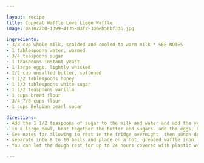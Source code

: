 ```yaml
---

layout: recipe
title: Copycat Waffle Love Liege Waffle
image: 0a1822b0-1399-4135-83f2-300eb58bf336.jpg

ingredients:
- 3/8 cup whole milk, scalded and cooled to warm milk * SEE NOTES
- 1 tablespoons water, warmed
- 3/4 teaspoons sugar
- 1 teaspoons instant yeast
- 1 large eggs, lightly whisked
- 1/2 cup unsalted butter, softened
- 1 1/2 tablespoons honey
- 1 1/2 tablespoons white sugar
- 1 1/2 teaspoons vanilla
- 1 cups bread flour
- 3/4-7/8 cups flour
- 1 cups Belgian pearl sugar

directions:
- Add the 1 1/2 teaspoons of sugar to the milk and water and add the yeast, stirring to combine. allow the yeast to proof, or get foamy and puffy.
- in a large bowl, beat together the butter and sugars. add the eggs, honey and vanilla. stir together and add the yeast mixture. place in a standing mixer with the dough hook and add 2 cups of flour. mix until the dough is thoroughly incorporated, and add the remaining flour, cover with plastic wrap and allow to rest for up to 4 hours on the counter
- See notes for allowing to rest in the fridge overnight. then punch down and knead in the pearl sugar.
- separate into 8 to 10 balls and place on a hot, greased waffle iron. cook until golden brown and serve with biscoff, whipped cream and fresh berries.
- You can let the dough rest for up to 24 hours covered with plastic wrap in the fridge. The dough will need to sit on the counter and come back to room temperature to use.

---
```

